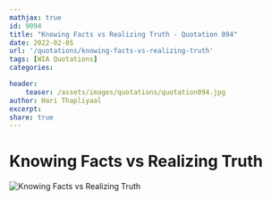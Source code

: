 ```yaml
---
mathjax: true
id: 9094
title: "Knowing Facts vs Realizing Truth - Quotation 094"
date: 2022-02-05
url: '/quotations/knowing-facts-vs-realizing-truth'
tags: [WIA Quotations] 
categories: 

header:
    teaser: /assets/images/quotations/quotation094.jpg
author: Hari Thapliyaal 
excerpt:
share: true 
---
```


# Knowing Facts vs Realizing Truth

![Knowing Facts vs Realizing Truth](/assets/images/quotations/quotation094.jpg)
